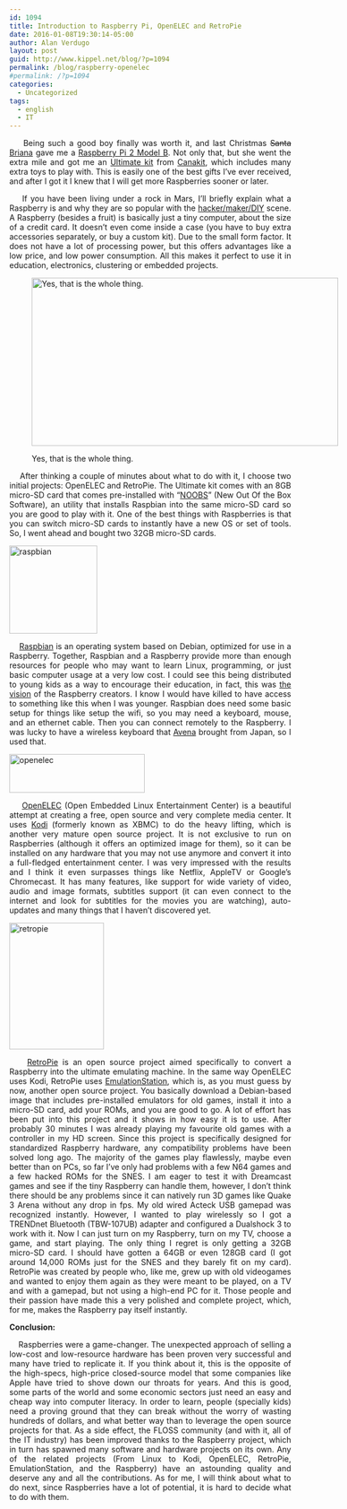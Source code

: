 ```yaml
---
id: 1094
title: Introduction to Raspberry Pi, OpenELEC and RetroPie
date: 2016-01-08T19:30:14-05:00
author: Alan Verdugo
layout: post
guid: http://www.kippel.net/blog/?p=1094
permalink: /blog/raspberry-openelec
#permalink: /?p=1094
categories:
  - Uncategorized
tags:
  - english
  - IT
---
```

<p style="text-align: justify;">
      Being such a good boy finally was worth it, and last Christmas <del>Santa</del> <a href="http://metzonalli.net/" target="_blank">Briana</a> gave me a <a href="https://www.raspberrypi.org/products/raspberry-pi-2-model-b/" target="_blank">Raspberry Pi 2 Model B</a>. Not only that, but she went the extra mile and got me an <a href="http://www.canakit.com/raspberry-pi-starter-ultimate-kit.html" target="_blank">Ultimate kit</a> from <a href="http://www.canakit.com/" target="_blank">Canakit</a>, which includes many extra toys to play with. This is easily one of the best gifts I&#8217;ve ever received, and after I got it I knew that I will get more Raspberries sooner or later.
</p>

<p style="text-align: justify;">
      If you have been living under a rock in Mars, I&#8217;ll briefly explain what a Raspberry is and why they are so popular with the <a href="http://hackaday.com/category/raspberry-pi-2/" target="_blank">hacker/maker/DIY</a> scene. A Raspberry (besides a fruit) is basically just a tiny computer, about the size of a credit card. It doesn&#8217;t even come inside a case (you have to buy extra accessories separately, or buy a custom kit). Due to the small form factor. It does not have a lot of processing power, but this offers advantages like a low price, and low power consumption. All this makes it perfect to use it in education, electronics, clustering or embedded projects.
</p><figure id="attachment_1103" aria-describedby="caption-attachment-1103" style="width: 548px" class="wp-caption aligncenter">

<img class="size-full wp-image-1103" src="http://li106-124.members.linode.com/blog/wp-content/uploads/2016/01/Pi2ModB1GB_-comp.jpeg" alt="Yes, that is the whole thing." width="548" height="300" /> <figcaption id="caption-attachment-1103" class="wp-caption-text">Yes, that is the whole thing.</figcaption></figure> 

<p style="text-align: justify;">
      After thinking a couple of minutes about what to do with it, I choose two initial projects: OpenELEC and RetroPie. The Ultimate kit comes with an 8GB micro-SD card that comes pre-installed with &#8220;<a href="https://www.raspberrypi.org/help/noobs-setup/" target="_blank">NOOBS</a>&#8221; (New Out Of the Box Software), an utility that installs Raspbian into the same micro-SD card so you are good to play with it. One of the best things with Raspberries is that you can switch micro-SD cards to instantly have a new OS or set of tools. So, I went ahead and bought two 32GB micro-SD cards.
</p>

<p style="text-align: justify;">
  <img class="aligncenter  wp-image-1099" src="http://li106-124.members.linode.com/blog/wp-content/uploads/2016/01/raspbian.png" alt="raspbian" width="157" height="157" />
</p>

<p style="text-align: justify;">
      <a href="http://www.raspbian.org/" target="_blank">Raspbian</a> is an operating system based on Debian, optimized for use in a Raspberry. Together, Raspbian and a Raspberry provide more than enough resources for people who may want to learn Linux, programming, or just basic computer usage at a very low cost. I could see this being distributed to young kids as a way to encourage their education, in fact, this was <a href="https://www.raspberrypi.org/about/" target="_blank">the vision</a> of the Raspberry creators. I know I would have killed to have access to something like this when I was younger. Raspbian does need some basic setup for things like setup the wifi, so you may need a keyboard, mouse, and an ethernet cable. Then you can connect remotely to the Raspberry. I was lucky to have a wireless keyboard that <a href="http://elavena.mx/" target="_blank">Avena</a> brought from Japan, so I used that.
</p>

<p style="text-align: justify;">
  <img class="aligncenter size-full wp-image-1102" src="http://li106-124.members.linode.com/blog/wp-content/uploads/2016/01/openelec.png" alt="openelec" width="242" height="69" />
</p>

<p style="text-align: justify;">
      <a href="http://openelec.tv/" target="_blank">OpenELEC</a> (Open Embedded Linux Entertainment Center) is a beautiful attempt at creating a free, open source and very complete media center. It uses <a href="https://www.kodi-xbmc.com/" target="_blank">Kodi</a> (formerly known as XBMC) to do the heavy lifting, which is another very mature open source project. It is not exclusive to run on Raspberries (although it offers an optimized image for them), so it can be installed on any hardware that you may not use anymore and convert it into a full-fledged entertainment center. I was very impressed with the results and I think it even surpasses things like Netflix, AppleTV or Google&#8217;s Chromecast. It has many features, like support for wide variety of video, audio and image formats, subtitles support (it can even connect to the internet and look for subtitles for the movies you are watching), auto-updates and many things that I haven&#8217;t discovered yet.
</p>

<p style="text-align: justify;">
  <img class="aligncenter  wp-image-1100" src="http://li106-124.members.linode.com/blog/wp-content/uploads/2016/01/retropie.png" alt="retropie" width="169" height="226" />
</p>

<p style="text-align: justify;">
      <a href="http://blog.petrockblock.com/retropie/" target="_blank">RetroPie</a> is an open source project aimed specifically to convert a Raspberry into the ultimate emulating machine. In the same way OpenELEC uses Kodi, RetroPie uses <a href="http://www.emulationstation.org/" target="_blank">EmulationStation</a>, which is, as you must guess by now, another open source project. You basically download a Debian-based image that includes pre-installed emulators for old games, install it into a micro-SD card, add your ROMs, and you are good to go. A lot of effort has been put into this project and it shows in how easy it is to use. After probably 30 minutes I was already playing my favourite old games with a controller in my HD screen. Since this project is specifically designed for standardized Raspberry hardware, any compatibility problems have been solved long ago. The majority of the games play flawlessly, maybe even better than on PCs, so far I&#8217;ve only had problems with a few N64 games and a few hacked ROMs for the SNES. I am eager to test it with Dreamcast games and see if the tiny Raspberry can handle them, however, I don&#8217;t think there should be any problems since it can natively run 3D games like Quake 3 Arena without any drop in fps. My old wired Acteck USB gamepad was recognized instantly. However, I wanted to play wirelessly so I got a TRENDnet Bluetooth (TBW-107UB) adapter and configured a Dualshock 3 to work with it. Now I can just turn on my Raspberry, turn on my TV, choose a game, and start playing. The only thing I regret is only getting a 32GB micro-SD card. I should have gotten a 64GB or even 128GB card (I got around 14,000 ROMs just for the SNES and they barely fit on my card). RetroPie was created by people who, like me, grew up with old videogames and wanted to enjoy them again as they were meant to be played, on a TV and with a gamepad, but not using a high-end PC for it. Those people and their passion have made this a very polished and complete project, which, for me, makes the Raspberry pay itself instantly.
</p>

<p style="text-align: justify;">
  <strong>Conclusion:</strong>
</p>

<p style="text-align: justify;">
      Raspberries were a game-changer. The unexpected approach of selling a low-cost and low-resource hardware has been proven very successful and many have tried to replicate it. If you think about it, this is the opposite of the high-specs, high-price closed-source model that some companies like Apple have tried to shove down our throats for years. And this is good, some parts of the world and some economic sectors just need an easy and cheap way into computer literacy. In order to learn, people (specially kids) need a proving ground that they can break without the worry of wasting hundreds of dollars, and what better way than to leverage the open source projects for that. As a side effect, the FLOSS community (and with it, all of the IT industry) has been improved thanks to the Raspberry project, which in turn has spawned many software and hardware projects on its own. Any of the related projects (From Linux to Kodi, OpenELEC, RetroPie, EmulationStation, and the Raspberry) have an astounding quality and deserve any and all the contributions. As for me, I will think about what to do next, since Raspberries have a lot of potential, it is hard to decide what to do with them.
</p>